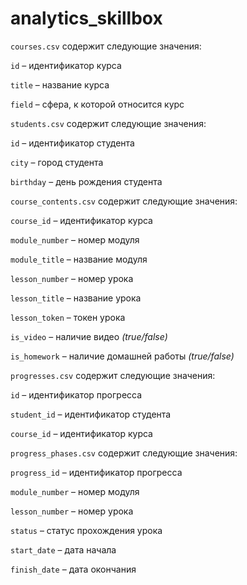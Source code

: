 # analytics_skillbox

`courses.csv` содержит следующие значения:


`id` – идентификатор курса

`title` – название курса

`field` – сфера, к которой относится курс



`students.csv` содержит следующие значения:


`id` – идентификатор студента

`city` – город студента

`birthday` – день рождения студента



`course_contents.csv` содержит следующие значения:


`course_id` – идентификатор курса

`module_number` – номер модуля

`module_title` – название модуля

`lesson_number` – номер урока

`lesson_title` – название урока

`lesson_token` – токен урока

`is_video` – наличие видео *(true/false)*

`is_homework` – наличие домашней работы *(true/false)*


`progresses.csv` содержит следующие значения:


`id` – идентификатор прогресса

`student_id` – идентификатор студента

 `course_id` – идентификатор курса
 
 
`progress_phases.csv` содержит следующие значения:


`progress_id` – идентификатор прогресса

`module_number` – номер модуля

`lesson_number` – номер урока

`status` – статус прохождения урока

`start_date` – дата начала

`finish_date` – дата окончания
